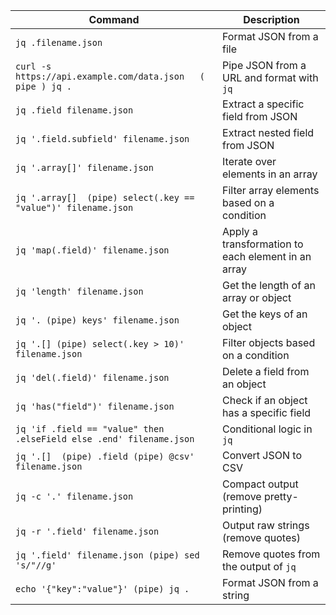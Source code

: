 | Command                                                             | Description                                        |
|---------------------------------------------------------------------|----------------------------------------------------|
| `jq .filename.json`                                                 | Format JSON from a file                            |
| `curl -s https://api.example.com/data.json   ( pipe ) jq .`         | Pipe JSON from a URL and format with `jq`          |
| `jq .field filename.json`                                           | Extract a specific field from JSON                 |
| `jq '.field.subfield' filename.json`                                | Extract nested field from JSON                     |
| `jq '.array[]' filename.json`                                       | Iterate over elements in an array                  |
| `jq '.array[]  (pipe) select(.key == "value")' filename.json`       | Filter array elements based on a condition         |
| `jq 'map(.field)' filename.json`                                    | Apply a transformation to each element in an array |
| `jq 'length' filename.json`                                         | Get the length of an array or object               |
| `jq '. (pipe) keys' filename.json`                                  | Get the keys of an object                          |
| `jq '.[] (pipe) select(.key > 10)' filename.json`                   | Filter objects based on a condition                |
| `jq 'del(.field)' filename.json`                                    | Delete a field from an object                      |
| `jq 'has("field")' filename.json`                                   | Check if an object has a specific field            |
| `jq 'if .field == "value" then .elseField else .end' filename.json` | Conditional logic in `jq`                          |
| `jq '.[]  (pipe) .field (pipe) @csv' filename.json`                 | Convert JSON to CSV                                |
| `jq -c '.' filename.json`                                           | Compact output (remove pretty-printing)            |
| `jq -r '.field' filename.json`                                      | Output raw strings (remove quotes)                 |
| `jq '.field' filename.json (pipe) sed 's/"//g'`                     | Remove quotes from the output of `jq`              |
| `echo '{"key":"value"}' (pipe) jq .`                                | Format JSON from a string                          |
